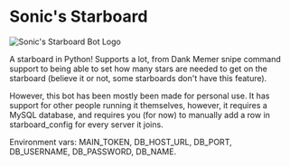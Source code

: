 # Sonic's Starboard

![Sonic's Starboard Bot Logo](https://cdn.discordapp.com/avatars/700857077672706120/4c9a04b10f199039dd8975736d705888.png?size=256)

A starboard in Python! Supports a lot, from Dank Memer snipe command support to being able to set how many stars are needed to get on the starboard (believe it or not, some starboards don't have this feature).

However, this bot has been mostly been made for personal use. It has support for other people running it themselves, however, it requires a MySQL database, and requires you (for now) to manually add a row in starboard_config for every server it joins.

Environment vars: MAIN_TOKEN, DB_HOST_URL, DB_PORT, DB_USERNAME, DB_PASSWORD, DB_NAME.
